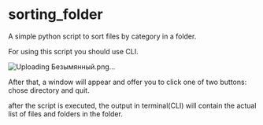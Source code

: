 # sorting_folder
A simple python script to sort files by category in a folder.


For using this script you should use CLI. 

![Uploading Безымянный.png…]()




After that, a window will appear and offer you to click one of two buttons:
chose directory and quit. 

after the script is executed, the output in terminal(CLI) will contain the actual
list of files and folders in the folder. 
